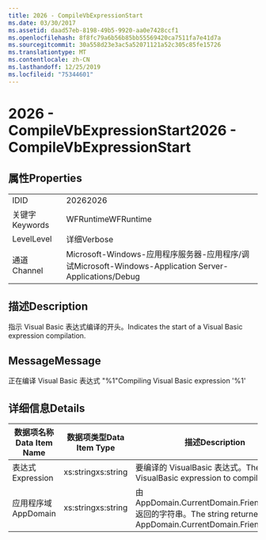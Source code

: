 ```yaml
---
title: 2026 - CompileVbExpressionStart
ms.date: 03/30/2017
ms.assetid: daad57eb-8198-49b5-9920-aa0e7428ccf1
ms.openlocfilehash: 8f8fc79a6b56b85bb55569420ca7511fa7e41d7a
ms.sourcegitcommit: 30a558d23e3ac5a52071121a52c305c85fe15726
ms.translationtype: MT
ms.contentlocale: zh-CN
ms.lasthandoff: 12/25/2019
ms.locfileid: "75344601"
---
```

# <a name="2026---compilevbexpressionstart"></a><span data-ttu-id="88299-102">2026 - CompileVbExpressionStart</span><span class="sxs-lookup"><span data-stu-id="88299-102">2026 - CompileVbExpressionStart</span></span>
## <a name="properties"></a><span data-ttu-id="88299-103">属性</span><span class="sxs-lookup"><span data-stu-id="88299-103">Properties</span></span>  
  
|||  
|-|-|  
|<span data-ttu-id="88299-104">ID</span><span class="sxs-lookup"><span data-stu-id="88299-104">ID</span></span>|<span data-ttu-id="88299-105">2026</span><span class="sxs-lookup"><span data-stu-id="88299-105">2026</span></span>|  
|<span data-ttu-id="88299-106">关键字</span><span class="sxs-lookup"><span data-stu-id="88299-106">Keywords</span></span>|<span data-ttu-id="88299-107">WFRuntime</span><span class="sxs-lookup"><span data-stu-id="88299-107">WFRuntime</span></span>|  
|<span data-ttu-id="88299-108">Level</span><span class="sxs-lookup"><span data-stu-id="88299-108">Level</span></span>|<span data-ttu-id="88299-109">详细</span><span class="sxs-lookup"><span data-stu-id="88299-109">Verbose</span></span>|  
|<span data-ttu-id="88299-110">通道</span><span class="sxs-lookup"><span data-stu-id="88299-110">Channel</span></span>|<span data-ttu-id="88299-111">Microsoft-Windows-应用程序服务器-应用程序/调试</span><span class="sxs-lookup"><span data-stu-id="88299-111">Microsoft-Windows-Application Server-Applications/Debug</span></span>|  
  
## <a name="description"></a><span data-ttu-id="88299-112">描述</span><span class="sxs-lookup"><span data-stu-id="88299-112">Description</span></span>  
 <span data-ttu-id="88299-113">指示 Visual Basic 表达式编译的开头。</span><span class="sxs-lookup"><span data-stu-id="88299-113">Indicates the start of a Visual Basic expression compilation.</span></span>  
  
## <a name="message"></a><span data-ttu-id="88299-114">Message</span><span class="sxs-lookup"><span data-stu-id="88299-114">Message</span></span>  
 <span data-ttu-id="88299-115">正在编译 Visual Basic 表达式 "%1"</span><span class="sxs-lookup"><span data-stu-id="88299-115">Compiling Visual Basic expression '%1'</span></span>  
  
## <a name="details"></a><span data-ttu-id="88299-116">详细信息</span><span class="sxs-lookup"><span data-stu-id="88299-116">Details</span></span>  
  
|<span data-ttu-id="88299-117">数据项名称</span><span class="sxs-lookup"><span data-stu-id="88299-117">Data Item Name</span></span>|<span data-ttu-id="88299-118">数据项类型</span><span class="sxs-lookup"><span data-stu-id="88299-118">Data Item Type</span></span>|<span data-ttu-id="88299-119">描述</span><span class="sxs-lookup"><span data-stu-id="88299-119">Description</span></span>|  
|--------------------|--------------------|-----------------|  
|<span data-ttu-id="88299-120">表达式</span><span class="sxs-lookup"><span data-stu-id="88299-120">Expression</span></span>|<span data-ttu-id="88299-121">xs:string</span><span class="sxs-lookup"><span data-stu-id="88299-121">xs:string</span></span>|<span data-ttu-id="88299-122">要编译的 VisualBasic 表达式。</span><span class="sxs-lookup"><span data-stu-id="88299-122">The VisualBasic expression to compile.</span></span>|  
|<span data-ttu-id="88299-123">应用程序域</span><span class="sxs-lookup"><span data-stu-id="88299-123">AppDomain</span></span>|<span data-ttu-id="88299-124">xs:string</span><span class="sxs-lookup"><span data-stu-id="88299-124">xs:string</span></span>|<span data-ttu-id="88299-125">由 AppDomain.CurrentDomain.FriendlyName 返回的字符串。</span><span class="sxs-lookup"><span data-stu-id="88299-125">The string returned by AppDomain.CurrentDomain.FriendlyName.</span></span>|
